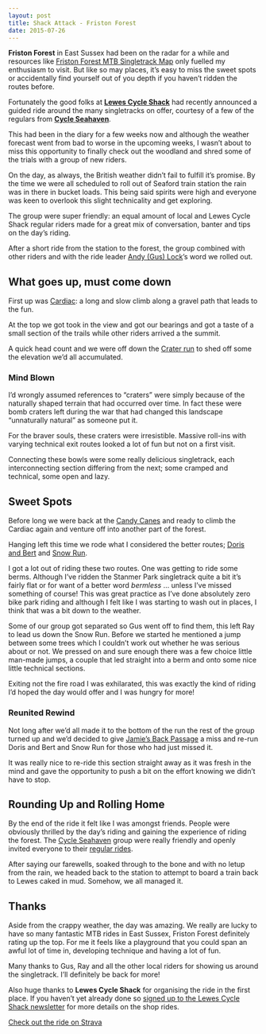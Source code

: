 ```yaml
---
layout: post
title: Shack Attack - Friston Forest
date: 2015-07-26
---
```


**Friston Forest** in East Sussex had been on the radar for a while and resources like [Friston Forest MTB Singletrack Map](shttp://www.sxmtbstmaps.co.uk/) only fuelled my enthusiasm to visit. But like so may places, it’s easy to miss the sweet spots or accidentally find yourself out of you depth if you haven’t ridden the routes before.

Fortunately the good folks at **[Lewes Cycle Shack](http://lewescycleshack.co.uk/)** had recently announced a guided ride around the many singletracks on offer, courtesy of a few of the regulars from **[Cycle Seahaven](http://cycleseahaven.org.uk/)**.

This had been in the diary for a few weeks now and although the weather forecast went from bad to worse in the upcoming weeks, I wasn’t about to miss this opportunity to finally check out the woodland and shred some of the trials with a group of new riders.

On the day, as always, the British weather didn’t fail to fulfill it’s promise. By the time we were all scheduled to roll out of Seaford train station the rain was in there in bucket loads. This being said spirits were high and everyone was keen to overlook this slight technicality and get exploring.

The group were super friendly: an equal amount of local and Lewes Cycle Shack regular riders made for a great mix of conversation, banter and tips on the day’s riding.

After a short ride from the station to the forest, the group combined with other riders and with the ride leader [Andy (Gus) Lock](http://cycleseahaven.org.uk/ride-leaders-2/)’s word we rolled out.

## What goes up, must come down

First up was [Cardiac](http://www.sxmtbstmaps.co.uk/index.html#Cardiac): a long and slow climb along a gravel path that leads to the fun.

At the top we got took in the view and got our bearings and got a taste of a small section of the trails while other riders arrived a the summit.

A quick head count and we were off down the [Crater run](http://www.sxmtbstmaps.co.uk/index.html#CraterRun) to shed off some the elevation we’d all accumulated.

### Mind Blown

I’d wrongly assumed references to “craters” were simply because of the naturally shaped terrain that had occurred over time. In fact these were bomb craters left during the war that had changed this landscape “unnaturally natural” as someone put it.

For the braver souls, these craters were irresistible. Massive roll-ins with varying technical exit routes looked a lot of fun but not on a first visit.

Connecting these bowls were some really delicious singletrack, each interconnecting section differing from the next; some cramped and technical, some open and lazy.

## Sweet Spots

Before long we were back at the [Candy Canes](http://www.sxmtbstmaps.co.uk/index.html#CandyCanes) and ready to climb the Cardiac again and venture off into another part of the forest.

Hanging left this time we rode what I considered the better routes; [Doris and Bert](http://www.sxmtbstmaps.co.uk/index.html#DorisandBert) and [Snow Run](http://www.sxmtbstmaps.co.uk/index.html#SnowRun).

I got a lot out of riding these two routes. One was getting to ride some berms. Although I’ve ridden the Stanmer Park singletrack quite a bit it’s fairly flat or for want of a better word *bermless* … unless I’ve missed something of course! This was great practice as I’ve done absolutely zero bike park riding and although I felt like I was starting to wash out in places, I think that was a bit down to the weather.

Some of our group got separated so Gus went off to find them, this left Ray to lead us down the Snow Run. Before we started he mentioned a jump between some trees which I couldn’t work out whether he was serious about or not. We pressed on and sure enough there was a few choice little man-made jumps, a couple that led straight into a berm and onto some nice little technical sections.

Exiting not the fire road I was exhilarated, this was exactly the kind of riding I’d hoped the day would offer and I was hungry for more!

### Reunited Rewind

Not long after we’d all made it to the bottom of the run the rest of the group turned up and we’d decided to give [Jamie’s Back Passage](http://www.sxmtbstmaps.co.uk/index.html#JamiesBackpassage) a miss and re-run Doris and Bert and Snow Run for those who had just missed it.

It was really nice to re-ride this section straight away as it was fresh in the mind and gave the opportunity to push a bit on the effort knowing we didn’t have to stop.

## Rounding Up and Rolling Home

By the end of the ride it felt like I was amongst friends. People were obviously thrilled by the day’s riding and gaining the experience of riding the forest. The [Cycle Seahaven](http://cycleseahaven.org.uk/) group were really friendly and openly invited everyone to their [regular rides](http://cycleseahaven.org.uk/calendar/).

After saying our farewells, soaked through to the bone and with no letup from the rain, we headed back to the station to attempt to board a train back to Lewes caked in mud. Somehow, we all managed it.

## Thanks

Aside from the crappy weather, the day was amazing. We really are lucky to have so many fantastic MTB rides in East Sussex, Friston Forest definitely rating up the top. For me it feels like a playground that you could span an awful lot of time in, developing technique and having a lot of fun.

Many thanks to Gus, Ray and all the other local riders for showing us around the singletrack. I’ll definitely be back for more!

Also huge thanks to **Lewes Cycle Shack** for organising the ride in the first place. If you haven’t yet already done so [signed up to the Lewes Cycle Shack newsletter](http://lewescycleshack.co.uk/about-us/shop-rides/) for more details on the shop rides.

[Check out the ride on Strava](https://www.strava.com/activities/354371216)
